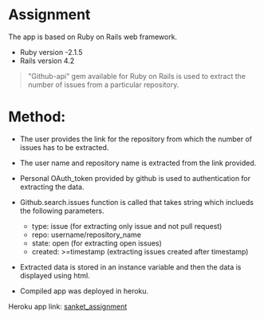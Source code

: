# Assignment

The app is based on Ruby on Rails web framework.

  - Ruby version -2.1.5
  - Rails version 4.2

> "Github-api" gem available for Ruby on Rails is used to extract the number of issues from a particular repository.

# Method:

* The user provides the link for the repository from which the number of issues has to be extracted.
* The user name and repository name is extracted from the link provided.
* Personal OAuth_token provided by github is used to authentication for extracting the data.
* Github.search.issues function is called that takes string which inclueds the following parameters.
   - type: issue (for extracting only issue and not pull request)
   - repo: username/repository_name
   - state: open (for extracting open issues)
   - created: >=timestamp (extracting issues created after timestamp)

* Extracted data is stored in an instance variable and then the data is displayed using html.
* Compiled app was deployed in heroku.

Heroku app link: [sanket_assignment]

[sanket_assignment]: <https://shrouded-escarpment-34552.herokuapp.com/>




